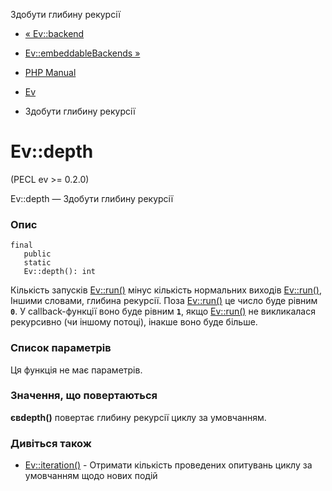 Здобути глибину рекурсії

-   [« Ev::backend](ev.backend.html)
    
-   [Ev::embeddableBackends »](ev.embeddablebackends.html)
    
-   [PHP Manual](index.html)
    
-   [Ev](class.ev.html)
    
-   Здобути глибину рекурсії
    

# Ev::depth

(PECL ev >= 0.2.0)

Ev::depth — Здобути глибину рекурсії

### Опис

```methodsynopsis
final
   public
   static
   Ev::depth(): int
```

Кількість запусків [Ev::run()](ev.run.html) мінус кількість нормальних виходів [Ev::run()](ev.run.html), Іншими словами, глибина рекурсії. Поза [Ev::run()](ev.run.html) це число буде рівним **`0`**. У callback-функції воно буде рівним **`1`**, якщо [Ev::run()](ev.run.html) не викликалася рекурсивно (чи іншому потоці), інакше воно буде більше.

### Список параметрів

Ця функція не має параметрів.

### Значення, що повертаються

**євdepth()** повертає глибину рекурсії циклу за умовчанням.

### Дивіться також

-   [Ev::iteration()](ev.iteration.html) - Отримати кількість проведених опитувань циклу за умовчанням щодо нових подій